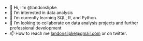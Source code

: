 - 👋 Hi, I’m @landonslipke
- 👀 I’m interested in data analysis
- 🌱 I’m currently learning SQL, R, and Python.
- 💞️ I’m looking to collaborate on data analysis projects and further professional development
- 📫 How to reach me landonslipke@gmail.com or on twitter.

<!---
landonslipke/landonslipke is a ✨ special ✨ repository because its `README.md` (this file) appears on your GitHub profile.
You can click the Preview link to take a look at your changes.
--->
